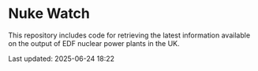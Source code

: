 # Nuke Watch

This repository includes code for retrieving the latest information available on the output of EDF nuclear power plants in the UK.

Last updated: 2025-06-24 18:22
